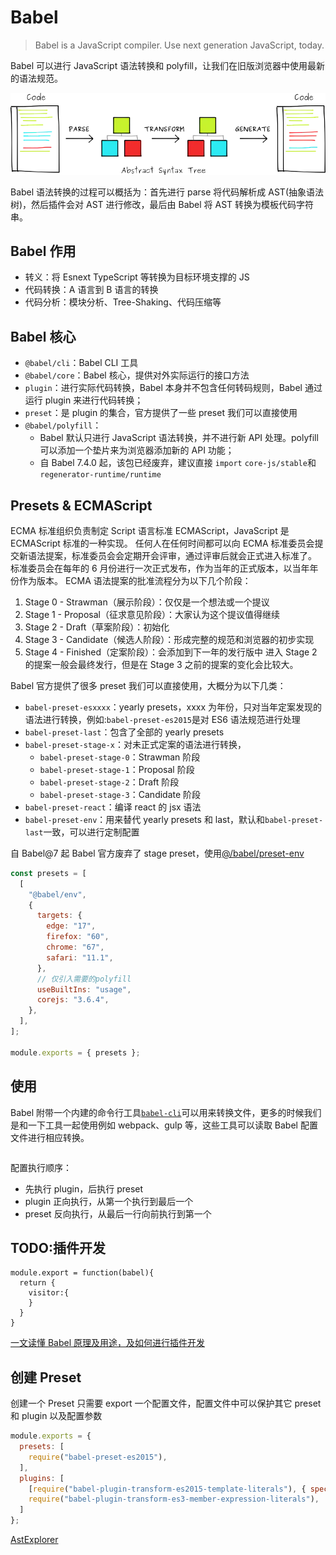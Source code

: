 # Babel

> Babel is a JavaScript compiler. Use next generation JavaScript, today.

Babel 可以进行 JavaScript 语法转换和 polyfill，让我们在旧版浏览器中使用最新的语法规范。

![Babel AST](../assets/images/architecture/babel_ast.png)

Babel 语法转换的过程可以概括为：首先进行 parse 将代码解析成 AST(抽象语法树)，然后插件会对 AST 进行修改，最后由 Babel 将 AST 转换为模板代码字符串。

## Babel 作用

- 转义：将 Esnext TypeScript 等转换为目标环境支撑的 JS
- 代码转换：A 语言到 B 语言的转换
- 代码分析：模块分析、Tree-Shaking、代码压缩等

## Babel 核心

- `@babel/cli`：Babel CLI 工具
- `@babel/core`：Babel 核心，提供对外实际运行的接口方法
- `plugin`：进行实际代码转换，Babel 本身并不包含任何转码规则，Babel 通过运行 plugin 来进行代码转换；
- `preset`：是 plugin 的集合，官方提供了一些 preset 我们可以直接使用
- `@babel/polyfill`：
  - Babel 默认只进行 JavaScript 语法转换，并不进行新 API 处理。polyfill 可以添加一个垫片来为浏览器添加新的 API 功能；
  - 自 Babel 7.4.0 起，该包已经废弃，建议直接 `import` `core-js/stable`和`regenerator-runtime/runtime`

## Presets & ECMAScript

ECMA 标准组织负责制定 Script 语言标准 ECMAScript，JavaScript 是 ECMAScript 标准的一种实现。
任何人在任何时间都可以向 ECMA 标准委员会提交新语法提案，标准委员会会定期开会评审，通过评审后就会正式进入标准了。
标准委员会在每年的 6 月份进行一次正式发布，作为当年的正式版本，以当年年份作为版本。
ECMA 语法提案的批准流程分为以下几个阶段：

1. Stage 0 - Strawman（展示阶段）：仅仅是一个想法或一个提议
2. Stage 1 - Proposal（征求意见阶段）：大家认为这个提议值得继续
3. Stage 2 - Draft（草案阶段）：初始化
4. Stage 3 - Candidate（候选人阶段）：形成完整的规范和浏览器的初步实现
5. Stage 4 - Finished（定案阶段）：会添加到下一年的发行版中
   进入 Stage 2 的提案一般会最终发行，但是在 Stage 3 之前的提案的变化会比较大。

Babel 官方提供了很多 preset 我们可以直接使用，大概分为以下几类：

- `babel-preset-esxxxx`：yearly presets，xxxx 为年份，只对当年定案发现的语法进行转换，例如:`babel-preset-es2015`是对 ES6 语法规范进行处理
- `babel-preset-last`：包含了全部的 yearly presets
- `babel-preset-stage-x`：对未正式定案的语法进行转换，
  - `babel-preset-stage-0`：Strawman 阶段
  - `babel-preset-stage-1`：Proposal 阶段
  - `babel-preset-stage-2`：Draft 阶段
  - `babel-preset-stage-3`：Candidate 阶段
- `babel-preset-react`：编译 react 的 jsx 语法
- `babel-preset-env`：用来替代 yearly presets 和 last，默认和`babel-preset-last`一致，可以进行定制配置

自 Babel@7 起 Babel 官方废弃了 stage preset，使用[@/babel/preset-env](https://babeljs.io/docs/en/babel-preset-env)

```JavaScript
const presets = [
  [
    "@babel/env",
    {
      targets: {
        edge: "17",
        firefox: "60",
        chrome: "67",
        safari: "11.1",
      },
      // 仅引入需要的polyfill
      useBuiltIns: "usage",
      corejs: "3.6.4",
    },
  ],
];

module.exports = { presets };
```

## 使用

Babel 附带一个内建的命令行工具[`babel-cli`](https://babeljs.io/docs/en/babel-cli)可以用来转换文件，更多的时候我们是和一下工具一起使用例如 webpack、gulp 等，这些工具可以读取 Babel 配置文件进行相应转换。

```JavaScript

```

配置执行顺序：

- 先执行 plugin，后执行 preset
- plugin 正向执行，从第一个执行到最后一个
- preset 反向执行，从最后一行向前执行到第一个

## TODO:插件开发

```JS
module.export = function(babel){
  return {
    visitor:{
    }
  }
}
```

[一文读懂 Babel 原理及用途，及如何进行插件开发](https://juejin.cn/post/6992134202430849061)

## 创建 Preset

创建一个 Preset 只需要 export 一个配置文件，配置文件中可以保护其它 preset 和 plugin 以及配置参数

```JavaScript
module.exports = {
  presets: [
    require("babel-preset-es2015"),
  ],
  plugins: [
    [require("babel-plugin-transform-es2015-template-literals"), { spec: true }],
    require("babel-plugin-transform-es3-member-expression-literals"),
  ]
};
```

[AstExplorer](https://astexplorer.net/)

